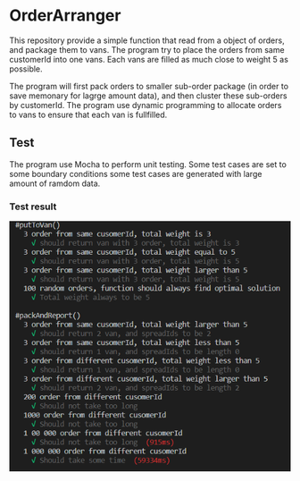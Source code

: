 # OrderArranger

This repository provide a simple function that read from a object of orders, and package them to vans. The program try to place the orders from same customerId into one vans. Each vans are filled as much close to weight 5 as possible.

The program will first pack orders to smaller sub-order package (in order to save memonary for lagrge amount data), and then cluster these sub-orders by customerId. The program use dynamic programming to allocate orders to vans to ensure that each van is fullfilled.

## Test

The program use Mocha to perform unit testing. Some test cases are set to some boundary conditions some test cases are generated with large amount of ramdom data.

### Test result
![TestResult](https://raw.githubusercontent.com/nobodyczcz/OrderArranger/master/test/TestResult.png)
